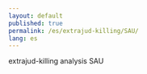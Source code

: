 ```yaml
---
layout: default
published: true
permalink: /es/extrajud-killing/SAU/
lang: es
---
```


extrajud-killing analysis SAU
